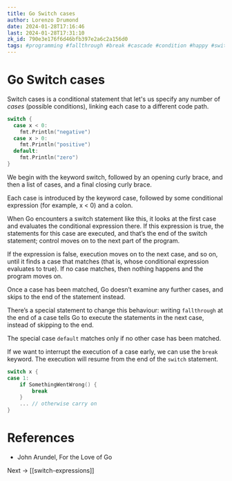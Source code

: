 ```yaml
---
title: Go Switch cases
author: Lorenzo Drumond
date: 2024-01-28T17:16:46
last: 2024-01-28T17:31:10
zk_id: 790e3e176f6d46bfb397e2a6c2a156d0
tags: #programming #fallthrough #break #cascade #condition #happy #switch #flow #path #if #golang #multiple
---
```



# Go Switch cases
Switch cases is a conditional statement that let's us specify any number of _cases_ (possible conditions), linking each case to a different code path.

```go
switch {
  case x < 0:
    fmt.Println("negative")
  case x > 0:
    fmt.Println("positive")
  default:
    fmt.Println("zero")
}
```

We begin with the keyword switch, followed by an opening curly brace, and then a list of cases, and a final closing curly brace.

Each case is introduced by the keyword case, followed by some conditional expression (for example, x < 0) and a colon.

When Go encounters a switch statement like this, it looks at the first case and evaluates the conditional expression there. If this expression is true, the statements for this case are executed, and that’s the end of the switch statement; control moves on to the next part of the program.

If the expression is false, execution moves on to the next case, and so on, until it finds a case that matches (that is, whose conditional expression evaluates to true). If no case matches, then nothing happens and the program moves on.

Once a case has been matched, Go doesn’t examine any further cases, and skips to the end of the statement instead.

There’s a special statement to change this behaviour: writing `fallthrough` at the end of a case tells Go to execute the statements in the next case, instead of skipping to the end.

The special case `default` matches only if no other case has been matched.

If we want to interrupt the execution of a case early, we can use the `break` keyword. The execution will resume from the end of the `switch` statement.

```go
switch x {
case 1:
    if SomethingWentWrong() {
        break
    }
    ... // otherwise carry on
}
```

# References
- John Arundel, For the Love of Go

Next -> [[switch-expressions]]

